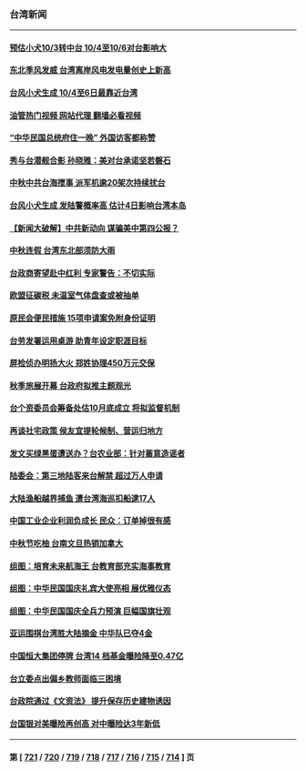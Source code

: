 ### 台湾新闻
---
#### [预估小犬10/3转中台 10/4至10/6对台影响大](../../pages/ncid1349361/n14085760.md?10011645) 
#### [东北季风发威 台湾离岸风电发电量创史上新高](../../pages/ncid1349361/n14085414.md?10011645) 
#### [台风小犬生成 10/4至6日最靠近台湾](../../pages/ncid1349361/n14085422.md?10011645) 
#### [油管热门视频 网站代理 翻墙必看视频](http://138.2.39.72:81/youtube.html?epic-marker?10011645)
#### [“中华民国总统府住一晚” 外国访客都称赞](../../pages/ncid1349361/n14085308.md?10011645) 
#### [秀与台潜舰合影 孙晓雅：美对台承诺坚若磐石](../../pages/ncid1349361/n14085221.md?10011645) 
#### [中秋中共台海搅事 派军机逾20架次持续扰台](../../pages/ncid1349361/n14085003.md?10011645) 
#### [台风小犬生成 发陆警概率高 估计4日影响台湾本岛](../../pages/ncid1349361/n14085268.md?10011645) 
#### [【新闻大破解】中共新动向 谋骗美中第四公报？](../../pages/ncid1349361/n14084620.md?10011645) 
#### [中秋连假 台湾东北部须防大雨](../../pages/ncid1349361/n14084428.md?10011645) 
#### [台政商寄望赴中红利  专家警告：不切实际](../../pages/ncid1349361/n14084509.md?10011645) 
#### [欧盟征碳税 未温室气体盘查或被抽单](../../pages/ncid1349361/n14084507.md?10011645) 
#### [原民会便民措施 15项申请案免附身份证明](../../pages/ncid1349361/n14084511.md?10011645) 
#### [台劳发署运用桌游 助青年设定职涯目标](../../pages/ncid1349361/n14084513.md?10011645) 
#### [屏检侦办明扬大火 郑姓协理450万元交保](../../pages/ncid1349361/n14084516.md?10011645) 
#### [秋季旅展开幕 台政府拟推主题观光](../../pages/ncid1349361/n14084517.md?10011645) 
#### [台个资委员会筹备处估10月底成立 将拟监督机制](../../pages/ncid1349361/n14084462.md?10011645) 
#### [再谈社宅政策 侯友宜提轮候制、营运归地方](../../pages/ncid1349361/n14084463.md?10011645) 
#### [发文买绿黑蛋遭送办？台农业部：针对蓄意造谣者](../../pages/ncid1349361/n14084465.md?10011645) 
#### [陆委会：第三地陆客来台解禁 超过万人申请](../../pages/ncid1349361/n14084385.md?10011645) 
#### [大陆渔船越界捕鱼 遭台湾海巡扣船逮17人](../../pages/ncid1349361/n14084308.md?10011645) 
#### [中国工业企业利润负成长 民众：订单掉很有感](../../pages/ncid1349361/n14084256.md?10011645) 
#### [中秋节吃柚 台南文旦热销加拿大](../../pages/ncid1349361/n14083914.md?10011645) 
#### [组图：培育未来航海王 台教育部充实海事教育](../../pages/ncid1349361/n14083875.md?10011645) 
#### [组图：中华民国国庆礼宾大使亮相 展优雅仪态](../../pages/ncid1349361/n14083405.md?10011645) 
#### [组图：中华民国国庆全兵力预演 巨幅国旗壮观](../../pages/ncid1349361/n14083404.md?10011645) 
#### [亚运围棋台湾胜大陆摘金 中华队已夺4金](../../pages/ncid1349361/n14083355.md?10011645) 
#### [中国恒大集团停牌 台湾14 档基金曝险降至0.47亿](../../pages/ncid1349361/n14083395.md?10011645) 
#### [台立委点出偏乡教师面临三困境](../../pages/ncid1349361/n14083351.md?10011645) 
#### [台政院通过《文资法》 提升保存历史建物诱因](../../pages/ncid1349361/n14083347.md?10011645) 
#### [台国银对美曝险再创高 对中曝险达3年新低](../../pages/ncid1349361/n14083398.md?10011645) 

---
#### 第 [ [721](./721.md?10011645) / [720](./720.md?10011645) / [719](./719.md?10011645) / [718](./718.md?10011645) / [717](./717.md?10011645) / [716](./716.md?10011645) / [715](./715.md?10011645) / [714](./714.md?10011645) ] 页
